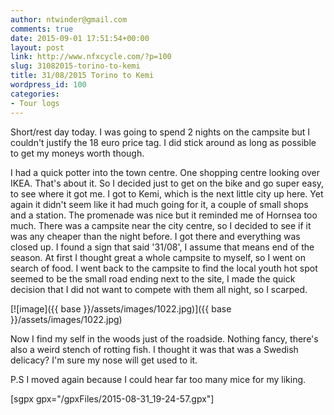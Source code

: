 ```yaml
---
author: ntwinder@gmail.com
comments: true
date: 2015-09-01 17:51:54+00:00
layout: post
link: http://www.nfxcycle.com/?p=100
slug: 31082015-torino-to-kemi
title: 31/08/2015 Torino to Kemi
wordpress_id: 100
categories:
- Tour logs
---
```


Short/rest day today. I was going to spend 2 nights on the campsite but I couldn't justify the 18 euro price tag. I did stick around as long as possible to get my moneys worth though. 

I had a quick potter into the town centre. One shopping centre looking over IKEA. That's about it. So I decided just to get on the bike and go super easy, to see where it got me. 
I got to Kemi, which is the next little city up here. Yet again it didn't seem like it had much going for it, a couple of small shops and a station. The promenade was nice but it reminded me of Hornsea too much. There was a campsite near the city centre, so I decided to see if it was any cheaper than the night before. I got there and everything was closed up. I found a sign that said '31/08', I assume that means end of the season. At first I thought great a whole campsite to myself, so I went on search of food. I went back to the campsite to find the local youth hot spot seemed to be the small road ending next to the site, I made the quick decision that I did not want to compete with them all night, so I scarped.

[![image]({{ base }}/assets/images/1022.jpg)]({{ base }}/assets/images/1022.jpg)



Now I find my self in the woods just of the roadside. Nothing fancy, there's also a weird stench of rotting fish. I thought it was that was a Swedish delicacy? I'm sure my nose will get used to it. 

P.S I moved again because I could hear far too many mice for my liking.

[sgpx gpx="/gpxFiles/2015-08-31_19-24-57.gpx"]
